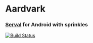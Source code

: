 # Aardvark
### [Serval](http://www.servalproject.org/) for Android with sprinkles
[![Build Status](https://travis-ci.com/Thames1990/aerval.svg?token=zAVBhxjK5snT31HyuiYp&branch=add-license)](https://travis-ci.com/Thames1990/aerval)